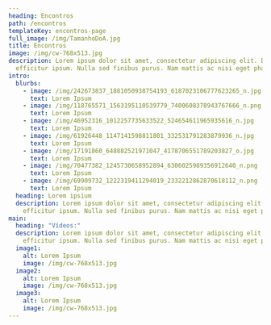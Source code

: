 ```yaml
---
heading: Encontros
path: /encontros
templateKey: encontros-page
full_image: /img/TamanhoDoA.jpg
title: Encontros
image: /img/cw-768x513.jpg
description: Lorem ipsum dolor sit amet, consectetur adipiscing elit. Donec ac
  efficitur ipsum. Nulla sed finibus purus. Nam mattis ac nisi eget pharetra.
intro:
  blurbs:
    - image: /img/242673837_1881050938754193_6187023106777623265_n.jpg
      text: Lorem Ipsum
    - image: /img/118765571_1563195110539779_7400608378943767666_n.png
      text: Lorem Ipsum
    - image: /img/46952316_1012257735633522_524654611965935616_n.jpg
      text: Lorem Ipsum
    - image: /img/61926448_1147141598811801_332531791283879936_n.jpg
      text: Lorem Ipsum
    - image: /img/17191860_648882521971047_4178706551789203827_o.jpg
      text: Lorem Ipsum
    - image: /img/70477382_1245730658952894_6306025989356912640_n.png
      text: Lorem Ipsum
    - image: /img/69909732_1222319411294019_2332212862870618112_n.png
      text: Lorem Ipsum
  heading: Lorem ipsium
  description: Lorem ipsum dolor sit amet, consectetur adipiscing elit. Donec ac
    efficitur ipsum. Nulla sed finibus purus. Nam mattis ac nisi eget pharetra.
main:
  heading: "Vídeos:"
  description: Lorem ipsum dolor sit amet, consectetur adipiscing elit. Donec ac
    efficitur ipsum. Nulla sed finibus purus. Nam mattis ac nisi eget pharetra.
  image1:
    alt: Lorem Ipsum
    image: /img/cw-768x513.jpg
  image2:
    alt: Lorem Ipsum
    image: /img/cw-768x513.jpg
  image3:
    alt: Lorem Ipsum
    image: /img/cw-768x513.jpg
---
```

